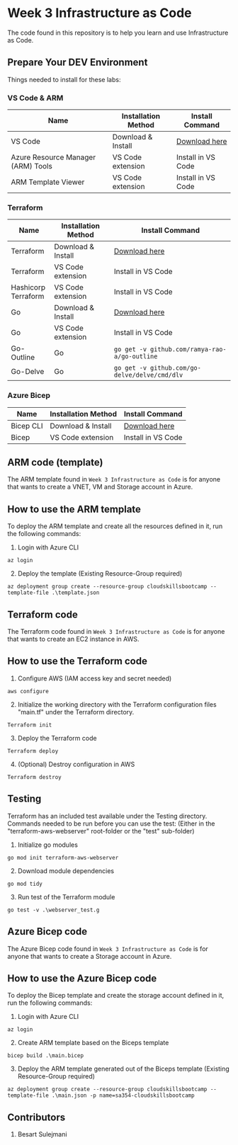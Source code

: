 # Week 3 Infrastructure as Code

The code found in this repository is to help you learn and use Infrastructure as Code.

## Prepare Your DEV Environment

Things needed to install for these labs:

### VS Code & ARM
| Name                                    | Installation Method    | Install Command                                    |
| ----------------------------------------| -----------------------| ---------------------------------------------------|
| VS Code                                 | Download & Install     | [Download here](https://code.visualstudio.com/)    |
| Azure Resource Manager (ARM) Tools      | VS Code extension      | Install in VS Code                                 |
| ARM Template Viewer                     | VS Code extension      | Install in VS Code                                 |


### Terraform

| Name                      | Installation Method    | Install Command                                              |
| ------------------------  | ---------------------- | -----------------------------------------------------------  |
| Terraform                 | Download & Install     | [Download here](https://www.terraform.io/downloads.html)     |
| Terraform                 | VS Code extension      | Install in VS Code                                           |
| Hashicorp<br /> Terraform | VS Code extension      | Install in VS Code                                           |
| Go                        | Download & Install     | [Download here](hhttps://golang.org/dl/)                     |
| Go                        | VS Code extension      | Install in VS Code                                           |
| Go-Outline                | Go                     | `go get -v github.com/ramya-rao-a/go-outline`                |
| Go-Delve                  | Go                     | `go get -v github.com/go-delve/delve/cmd/dlv`                |

### Azure Bicep

| Name          | Installation Method    | Install Command                                                                 |
| --------------| -----------------------| --------------------------------------------------------------------------------|
| Bicep CLI     | Download & Install     | [Download here](https://github.com/Azure/bicep/blob/main/docs/installing.md)    |
| Bicep         | VS Code extension      | Install in VS Code                                                              |

## ARM code (template)

The ARM template found in `Week 3 Infrastructure as Code` is for anyone that wants to create a VNET, VM and Storage account in Azure.

## How to use the ARM template

To deploy the ARM template and create all the resources defined in it, run the following commands:

1. Login with Azure CLI
```
az login
```

2. Deploy the template (Existing Resource-Group required)
```
az deployment group create --resource-group cloudskillsbootcamp --template-file .\template.json
```

## Terraform code

The Terraform code found in `Week 3 Infrastructure as Code` is for anyone that wants to create an EC2 instance in AWS.

## How to use the Terraform code

1. Configure AWS (IAM access key and secret needed)
```
aws configure
```

2. Initialize the working directory with the Terraform configuration files "main.tf" under the Terraform directory.
```
Terraform init
```

3. Deploy the Terraform code
```
Terraform deploy
```

4. (Optional) Destroy configuration in AWS
```
Terraform destroy
```

## Testing

Terraform has an included test available under the Testing directory. Commands needed to be run before you can use the test: (Either in the "terraform-aws-webserver" root-folder or the "test" sub-folder)

1. Initialize go modules
```
go mod init terraform-aws-webserver
```

2. Download module dependencies
```
go mod tidy
```

3. Run test of the Terraform module
```
go test -v .\webserver_test.g
```

## Azure Bicep code

The Azure Bicep code found in `Week 3 Infrastructure as Code` is for anyone that wants to create a Storage account in Azure.

## How to use the Azure Bicep code

To deploy the Bicep template and create the storage account defined in it, run the following commands:

1. Login with Azure CLI
```
az login
```

2. Create ARM template based on the Biceps template
```
bicep build .\main.bicep
```

3. Deploy the ARM template generated out of the Biceps template (Existing Resource-Group required)
```
az deployment group create --resource-group cloudskillsbootcamp --template-file .\main.json -p name=sa354-cloudskillsbootcamp
```

## Contributors

1. Besart Sulejmani
